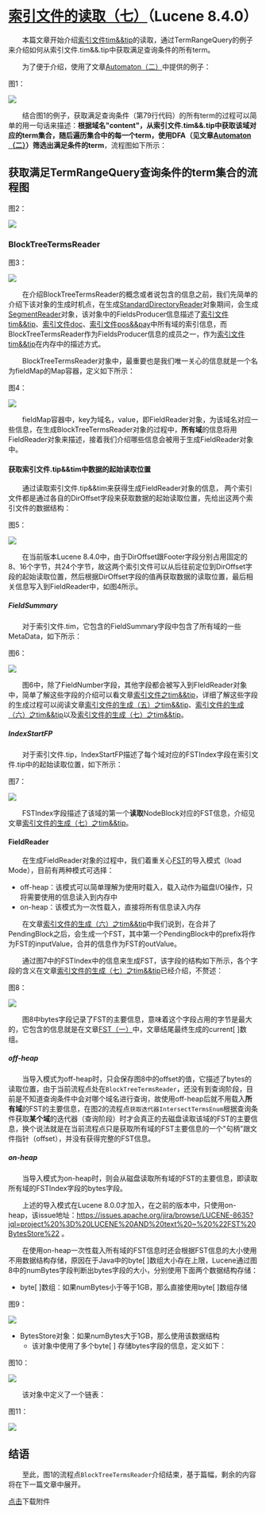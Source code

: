 # [索引文件的读取（七）](https://www.amazingkoala.com.cn/Lucene/Search/)（Lucene 8.4.0）

&emsp;&emsp;本篇文章开始介绍[索引文件tim&&tip](https://www.amazingkoala.com.cn/Lucene/suoyinwenjian/2019/0401/43.html)的读取，通过TermRangeQuery的例子来介绍如何从索引文件.tim&&.tip中获取满足查询条件的所有term。

&emsp;&emsp;为了便于介绍，使用了文章[Automaton（二）](https://www.amazingkoala.com.cn/Lucene/gongjulei/2020/0727/157.html)中提供的例子：

图1：

<img src="索引文件的读取（七）-image/1.png">

&emsp;&emsp;结合图1的例子，获取满足查询条件（第79行代码）的所有term的过程可以简单的用一句话来描述：**根据域名"content"，从索引文件.tim&&.tip中获取该域对应的term集合，随后遍历集合中的每一个term，使用DFA（见文章[Automaton（二）](https://www.amazingkoala.com.cn/Lucene/gongjulei/2020/0727/157.html)）筛选出满足条件的term**，流程图如下所示：

## 获取满足TermRangeQuery查询条件的term集合的流程图

图2：

<img src="索引文件的读取（七）-image/2.png">

### BlockTreeTermsReader

图3：

<img src="索引文件的读取（七）-image/3.png">

&emsp;&emsp;在介绍BlockTreeTermsReader的概念或者说包含的信息之前，我们先简单的介绍下该对象的生成时机点，在生成[StandardDirectoryReader](https://www.amazingkoala.com.cn/Lucene/Index/2019/0916/93.html)对象期间，会生成[SegmentReader](https://www.amazingkoala.com.cn/Lucene/Index/2019/1014/99.html)对象，该对象中的FieldsProducer信息描述了[索引文件tim&&tip](https://www.amazingkoala.com.cn/Lucene/suoyinwenjian/2019/0401/43.html)、[索引文件doc](https://www.amazingkoala.com.cn/Lucene/suoyinwenjian/2019/0324/42.html)、[索引文件pos&&pay](https://www.amazingkoala.com.cn/Lucene/suoyinwenjian/2019/0324/41.html)中所有域的索引信息，而BlockTreeTermsReader作为FieldsProducer信息的成员之一，作为[索引文件tim&&tip](https://www.amazingkoala.com.cn/Lucene/suoyinwenjian/2019/0401/43.html)在内存中的描述方式。

&emsp;&emsp;BlockTreeTermsReader对象中，最重要也是我们唯一关心的信息就是一个名为fieldMap的Map容器，定义如下所示：

图4：

<img src="索引文件的读取（七）-image/4.png">

&emsp;&emsp;fieldMap容器中，key为域名，value，即FieldReader对象，为该域名对应一些信息，在生成BlockTreeTermsReader对象的过程中，**所有域**的信息将用FieldReader对象来描述，接着我们介绍哪些信息会被用于生成FieldReader对象中。

#### 获取索引文件.tip&&tim中数据的起始读取位置

&emsp;&emsp;通过读取索引文件.tip&&tim来获得生成FieldReader对象的信息， 两个索引文件都是通过各自的DirOffset字段来获取数据的起始读取位置，先给出这两个索引文件的数据结构：

图5：

<img src="索引文件的读取（七）-image/5.png">

&emsp;&emsp;在当前版本Lucene 8.4.0中，由于DirOffset跟Footer字段分别占用固定的8、16个字节，共24个字节，故这两个索引文件可以从后往前定位到DirOffset字段的起始读取位置，然后根据DirOffset字段的值再获取数据的读取位置，最后相关信息写入到FieldReader中，如图4所示。

##### FieldSummary

&emsp;&emsp;对于索引文件.tim，它包含的FieldSummary字段中包含了所有域的一些MetaData，如下所示：

图6：

<img src="索引文件的读取（七）-image/6.png">

&emsp;&emsp;图6中，除了FieldNumber字段，其他字段都会被写入到FIeldReader对象中，简单了解这些字段的介绍可以看文章[索引文件之tim&&tip](https://www.amazingkoala.com.cn/Lucene/suoyinwenjian/2019/0401/43.html)，详细了解这些字段的生成过程可以阅读文章[索引文件的生成（五）之tim&&tip](https://www.amazingkoala.com.cn/Lucene/Index/2020/0110/125.html)、[索引文件的生成（六）之tim&&tip](https://www.amazingkoala.com.cn/Lucene/Index/2020/0115/126.html)以及[索引文件的生成（七）之tim&&tip](https://www.amazingkoala.com.cn/Lucene/Index/2020/0117/127.html)。

##### IndexStartFP

&emsp;&emsp;对于索引文件.tip，IndexStartFP描述了每个域对应的FSTIndex字段在索引文件.tip中的起始读取位置，如下所示：

图7：

<img src="索引文件的读取（七）-image/7.png">

&emsp;&emsp;FSTIndex字段描述了该域的第一个**读取**NodeBlock对应的FST信息，介绍见文章[索引文件的生成（七）之tim&&tip](https://www.amazingkoala.com.cn/Lucene/Index/2020/0117/127.html)。

#### FieldReader

&emsp;&emsp;在生成FieldReader对象的过程中，我们着重关心[FST](https://www.amazingkoala.com.cn/Lucene/yasuocunchu/2019/0220/35.html)的导入模式（load Mode），目前有两种模式可选择：

- off-heap：该模式可以简单理解为使用时载入，载入动作为磁盘I/O操作，只将需要使用的信息读入到内存中
- on-heap：该模式为一次性载入，直接将所有信息读入内存

&emsp;&emsp;在文章[索引文件的生成（六）之tim&&tip](https://www.amazingkoala.com.cn/Lucene/Index/2020/0115/126.html)中我们说到，在合并了PendingBlock之后，会生成一个FST，其中第一个PendingBlock中的prefix将作为FST的inputValue，合并的信息作为FST的outValue。

&emsp;&emsp;通过图7中的FSTIndex中的信息来生成FST，该字段的结构如下所示，各个字段的含义在文章[索引文件的生成（七）之tim&&tip](https://www.amazingkoala.com.cn/Lucene/Index/2020/0117/127.html)已经介绍，不赘述：

图8：

<img src="索引文件的读取（七）-image/8.png">

&emsp;&emsp;图8中bytes字段记录了FST的主要信息，意味着这个字段占用的字节是最大的，它包含的信息就是在文章[FST（一）](https://www.amazingkoala.com.cn/Lucene/yasuocunchu/2019/0220/35.html)中，文章结尾最终生成的current[ ]数组。

##### off-heap

&emsp;&emsp;当导入模式为off-heap时，只会保存图8中的offset的值，它描述了bytes的读取位置，由于当前流程点处在`BlockTreeTermsReader`，还没有到查询阶段，目前是不知道查询条件中会对哪个域名进行查询，故使用off-heap后就不用载入**所有域**的FST的主要信息，在图2的流程点`获取迭代器IntersectTermsEnum`根据查询条件获取**某个域**的迭代器（查询阶段）时才会真正的去磁盘读取该域的FST的主要信息，换个说法就是在当前流程点只是获取所有域的FST主要信息的一个"句柄"跟文件指针（offset），并没有获得完整的FST信息。

##### on-heap

&emsp;&emsp;当导入模式为on-heap时，则会从磁盘读取所有域的FST的主要信息，即读取所有域的FSTIndex字段的bytes字段。

&emsp;&emsp;上述的导入模式在Lucene 8.0.0才加入，在之前的版本中，只使用on-heap，该issue地址：https://issues.apache.org/jira/browse/LUCENE-8635?jql=project%20%3D%20LUCENE%20AND%20text%20~%20%22FST%20BytesStore%22 。

&emsp;&emsp;在使用on-heap一次性载入所有域的FST信息时还会根据FST信息的大小使用不用数据结构存储，原因在于Java中的byte[ ]数组大小存在上限，Lucene通过图8中的numBytes字段判断出bytes字段的大小，分别使用下面两个数据结构存储：

- byte[ ]数组：如果numBytes小于等于1GB，那么直接使用byte[ ]数组存储

图9：

<img src="索引文件的读取（七）-image/9.png">

- BytesStore对象：如果numBytes大于1GB，那么使用该数据结构
  - 该对象中使用了多个byte[ ] 存储bytes字段的信息，定义如下：

图10：

<img src="索引文件的读取（七）-image/10.png">

&emsp;&emsp;该对象中定义了一个链表：

图11：

<img src="索引文件的读取（七）-image/11.png">

## 结语

&emsp;&emsp;至此，图1的流程点`BlockTreeTermsReader`介绍结束，基于篇幅，剩余的内容将在下一篇文章中展开。

[点击](http://www.amazingkoala.com.cn/attachment/Lucene/Search/索引文件的读取（七）/索引文件的读取（七）.zip)下载附件




